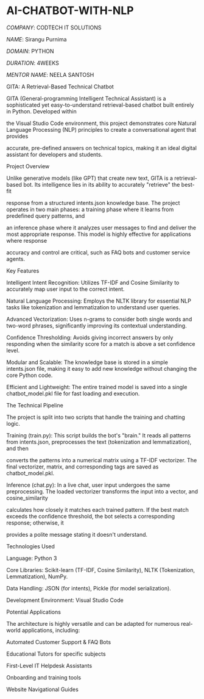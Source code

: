 # AI-CHATBOT-WITH-NLP

*COMPANY*: CODTECH IT SOLUTIONS

*NAME*: Sirangu Purnima

*DOMAIN*: PYTHON

*DURATION*: 4WEEKS

*MENTOR NAME*: NEELA SANTOSH


GITA: A Retrieval-Based Technical Chatbot

GITA (General-programming Intelligent Technical Assistant) is a sophisticated yet easy-to-understand retrieval-based chatbot built entirely in Python. Developed within

the Visual Studio Code environment, this project demonstrates core Natural Language Processing (NLP) principles to create a conversational agent that provides 

accurate, pre-defined answers on technical topics, making it an ideal digital assistant for developers and students.



Project Overview

Unlike generative models (like GPT) that create new text, GITA is a retrieval-based bot. Its intelligence lies in its ability to accurately "retrieve" the best-fit 

response from a structured intents.json knowledge base. The project operates in two main phases: a training phase where it learns from predefined query patterns, and 

an inference phase where it analyzes user messages to find and deliver the most appropriate response. This model is highly effective for applications where response 

accuracy and control are critical, such as FAQ bots and customer service agents.



Key Features

Intelligent Intent Recognition: Utilizes TF-IDF and Cosine Similarity to accurately map user input to the correct intent.

Natural Language Processing: Employs the NLTK library for essential NLP tasks like tokenization and lemmatization to understand user queries.

Advanced Vectorization: Uses n-grams to consider both single words and two-word phrases, significantly improving its contextual understanding.

Confidence Thresholding: Avoids giving incorrect answers by only responding when the similarity score for a match is above a set confidence level.

Modular and Scalable: The knowledge base is stored in a simple intents.json file, making it easy to add new knowledge without changing the core Python code.

Efficient and Lightweight: The entire trained model is saved into a single chatbot_model.pkl file for fast loading and execution.



The Technical Pipeline

The project is split into two scripts that handle the training and chatting logic.

Training (train.py): This script builds the bot's "brain." It reads all patterns from intents.json, preprocesses the text (tokenization and lemmatization), and then 

converts the patterns into a numerical matrix using a TF-IDF vectorizer. The final vectorizer, matrix, and corresponding tags are saved as chatbot_model.pkl.

Inference (chat.py): In a live chat, user input undergoes the same preprocessing. The loaded vectorizer transforms the input into a vector, and cosine_similarity 

calculates how closely it matches each trained pattern. If the best match exceeds the confidence threshold, the bot selects a corresponding response; otherwise, it 

provides a polite message stating it doesn't understand.



Technologies Used

Language: Python 3

Core Libraries: Scikit-learn (TF-IDF, Cosine Similarity), NLTK (Tokenization, Lemmatization), NumPy.

Data Handling: JSON (for intents), Pickle (for model serialization).

Development Environment: Visual Studio Code



Potential Applications

The architecture is highly versatile and can be adapted for numerous real-world applications, including:

Automated Customer Support & FAQ Bots

Educational Tutors for specific subjects

First-Level IT Helpdesk Assistants

Onboarding and training tools

Website Navigational Guides

